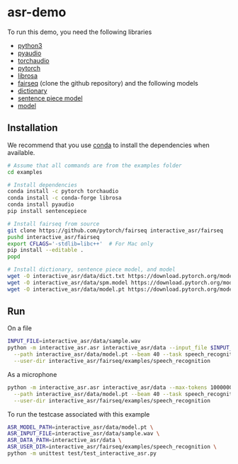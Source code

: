 # asr-demo

To run this demo, you need the following libraries
- [python3](https://www.python.org/download/releases/3.0/)
- [pyaudio](https://people.csail.mit.edu/hubert/pyaudio/)
- [torchaudio](https://github.com/pytorch/audio/tree/master/torchaudio)
- [pytorch](https://pytorch.org/)
- [librosa](https://librosa.github.io/librosa/)
- [fairseq](https://github.com/pytorch/fairseq) (clone the github repository)
and the following models
- [dictionary](https://download.pytorch.org/models/audio/dict.txt)
- [sentence piece model](https://download.pytorch.org/models/audio/spm.model)
- [model](https://download.pytorch.org/models/audio/checkpoint_avg_60_80.pt)

## Installation

We recommend that you use [conda](https://docs.conda.io/en/latest/miniconda.html) to install the dependencies when available.
```bash
# Assume that all commands are from the examples folder
cd examples

# Install dependencies
conda install -c pytorch torchaudio
conda install -c conda-forge librosa
conda install pyaudio
pip install sentencepiece

# Install fairseq from source
git clone https://github.com/pytorch/fairseq interactive_asr/fairseq
pushd interactive_asr/fairseq
export CFLAGS='-stdlib=libc++'  # For Mac only
pip install --editable .
popd

# Install dictionary, sentence piece model, and model
wget -O interactive_asr/data/dict.txt https://download.pytorch.org/models/audio/dict.txt
wget -O interactive_asr/data/spm.model https://download.pytorch.org/models/audio/spm.model
wget -O interactive_asr/data/model.pt https://download.pytorch.org/models/audio/checkpoint_avg_60_80.pt
```

## Run
On a file
```bash
INPUT_FILE=interactive_asr/data/sample.wav
python -m interactive_asr.asr interactive_asr/data --input_file $INPUT_FILE --max-tokens 10000000 --nbest 1 \
  --path interactive_asr/data/model.pt --beam 40 --task speech_recognition \
  --user-dir interactive_asr/fairseq/examples/speech_recognition
```

As a microphone
```bash
python -m interactive_asr.asr interactive_asr/data --max-tokens 10000000 --nbest 1 \
  --path interactive_asr/data/model.pt --beam 40 --task speech_recognition \
  --user-dir interactive_asr/fairseq/examples/speech_recognition
```
To run the testcase associated with this example
```bash
ASR_MODEL_PATH=interactive_asr/data/model.pt \
ASR_INPUT_FILE=interactive_asr/data/sample.wav \
ASR_DATA_PATH=interactive_asr/data \
ASR_USER_DIR=interactive_asr/fairseq/examples/speech_recognition \
python -m unittest test/test_interactive_asr.py
```

